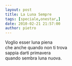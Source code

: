 ```yaml
---
layout: post
title: La Luna Sempre
tags: [speciale,onestar,]
date: 2010-02-21 21:57:00
author: pietro
---
```

Voglio esser luna piena<br/>che anche quando non ti trova<br/>sappia darti primavera<br/>quando sembra luna nuova.
